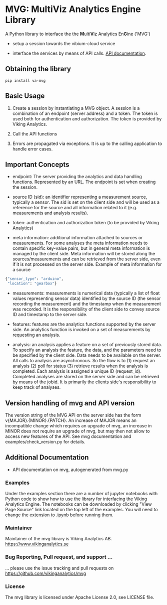 # MVG: MultiViz Analytics Engine Library

A Python library to interface the the **M**ulti**V**iz Analytics En**G**ine ('MVG')

* setup a session towards the vibium-cloud service

* interface the services by means of API calls. [API documentation](https://api.beta.multiviz.com/docs).

## Obtaining the library

```
pip install va-mvg
```

## Basic Usage

1. Create a session by instantiating a MVG object. A session is a combination
of an endpoint (server address) and a token. The token is used both for
authentication and authorization.
The token is provided by Viking Analytics.

2. Call the API functions

3. Errors are propagated via exceptions. It is up to the calling application
to handle error cases.

## Important Concepts

* endpoint: The server providing the analytics and data handling functions.
Represented by an URL. The endpoint is set when creating the session.

* source ID (sid): an identifier representing a measurement source,
typically a sensor. The sid is set on the client side and will be used
as a reference for the source and all information related to it
(e.g. measurements and analysis results).

* token: authentication and authorization token (to be provided by Viking
Analytics)

* meta information: additional information attached to sources or measurements.
For some analyses the meta information needs to contain specific key-value pairs,
but in general meta information is managed by the client side.
Meta information will be stored along the sources/measurements and can be
retrieved from the server side, even if it is not processed on the
server side. Example of meta information for a source
```python
{"sensor_type": "arduino",
 "location": "gearbox"}
``` 

* measurements: measurements is numerical data (typically a list of float values
representing sensor data) identified by the source ID (the sensor recording the
measurement) and the timestamp when the measurement was recorded. It is the
responsibility of the client side to convey source ID and timestamp to the server
side.

* features: features are the analytics functions supported by the server side.
An analytics function is invoked on a set of measurements by requesting
an analysis.

* analysis: an analysis applies a feature on a set of previously stored data.
To specify an analysis the feature, the data, and the parameters need to be
specified by the client side. Data needs to be available on the server.
All calls to analysis are asynchronous. So the flow is to (1) request an
analysis (2) poll for status (3) retrieve results when the analysis is completed.
Each analysis is assigned a unique ID (request_id). Completed analyses are stored
on the server side and can be retrieved by means of the jobid.
It is primarily the clients side's responsibility to keep track of analyses.

## Version handling of mvg and API version

The version string of the MVG API on the server side has the form
v{MAJOR}.{MINOR}.{PATCH}.
An increase of MAJOR means an incompatible change which requires an
upgrade of mvg, an increase in MINOR does not require an upgrade of
mvg, but may then not allow to access new features of the API. See mvg
documentation and examples/check_version.py for details.

## Additional Documentation

* API documentation on mvg, autogenerated from mvg.py

### Examples

Under the examples section there are a number of jupyter notebooks
with Python code to show how to use the library for interfacing the
Viking Analytics Engine. The notebooks can be downloaded by 
clicking "View Page Source" link located on the top left of the
examples. You will need to change the extension to .ipynb before
running them.

### Maintainer

Maintainer of the mvg library is Viking Analytics AB. <https://www.vikinganalytics.se>

### Bug Reporting, Pull request, and support ...

... please use the issue tracking and pull requests on 
https://github.com/vikinganalytics/mvg

### License

The mvg library is licensed under Apache License 2.0, see LICENSE file.
